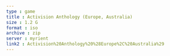 ```yaml
---
type : game
title : Activision Anthology (Europe, Australia)
size : 1.2 G
format : iso
archive : zip
server : myrient
link2 : Activision%20Anthology%20%28Europe%2C%20Australia%29
---
```

